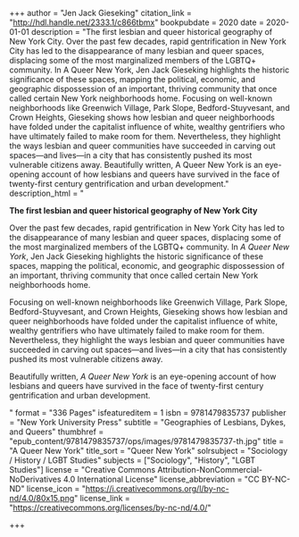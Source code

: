 +++
author = "Jen Jack Gieseking"
citation_link = "http://hdl.handle.net/2333.1/c866tbmx"
bookpubdate = 2020
date = 2020-01-01
description = "The first lesbian and queer historical geography of New York City. Over the past few decades, rapid gentrification in New York City has led to the disappearance of many lesbian and queer spaces, displacing some of the most marginalized members of the LGBTQ+ community. In A Queer New York, Jen Jack Gieseking highlights the historic significance of these spaces, mapping the political, economic, and geographic dispossession of an important, thriving community that once called certain New York neighborhoods home. Focusing on well-known neighborhoods like Greenwich Village, Park Slope, Bedford-Stuyvesant, and Crown Heights, Gieseking shows how lesbian and queer neighborhoods have folded under the capitalist influence of white, wealthy gentrifiers who have ultimately failed to make room for them. Nevertheless, they highlight the ways lesbian and queer communities have succeeded in carving out spaces—and lives—in a city that has consistently pushed its most vulnerable citizens away. Beautifully written, A Queer New York is an eye-opening account of how lesbians and queers have survived in the face of twenty-first century gentrification and urban development."
description_html = "<p><b>The first lesbian and queer historical geography of New York City</b></p><p>Over the past few decades, rapid gentrification in New York City has led to the disappearance of many lesbian and queer spaces, displacing some of the most marginalized members of the LGBTQ+ community. In <i>A Queer New York</i>, Jen Jack Gieseking highlights the historic significance of these spaces, mapping the political, economic, and geographic dispossession of an important, thriving community that once called certain New York neighborhoods home.</p><p>Focusing on well-known neighborhoods like Greenwich Village, Park Slope, Bedford-Stuyvesant, and Crown Heights, Gieseking shows how lesbian and queer neighborhoods have folded under the capitalist influence of white, wealthy gentrifiers who have ultimately failed to make room for them. Nevertheless, they highlight the ways lesbian and queer communities have succeeded in carving out spaces—and lives—in a city that has consistently pushed its most vulnerable citizens away.</p><p>Beautifully written, <i>A Queer New York</i> is an eye-opening account of how lesbians and queers have survived in the face of twenty-first century gentrification and urban development.</p>"
format = "336 Pages"
isfeatureditem = 1
isbn = 9781479835737
publisher = "New York University Press"
subtitle = "Geographies of Lesbians, Dykes, and Queers"
thumbhref = "epub_content/9781479835737/ops/images/9781479835737-th.jpg"
title = "A Queer New York"
title_sort = "Queer New York"
solrsubject = "Sociology / History / LGBT Studies"
subjects = ["Sociology", "History", "LGBT Studies"]
license = "Creative Commons Attribution-NonCommercial-NoDerivatives 4.0 International License"
license_abbreviation = "CC BY-NC-ND"
license_icon = "https://i.creativecommons.org/l/by-nc-nd/4.0/80x15.png"
license_link = "https://creativecommons.org/licenses/by-nc-nd/4.0/"

+++
